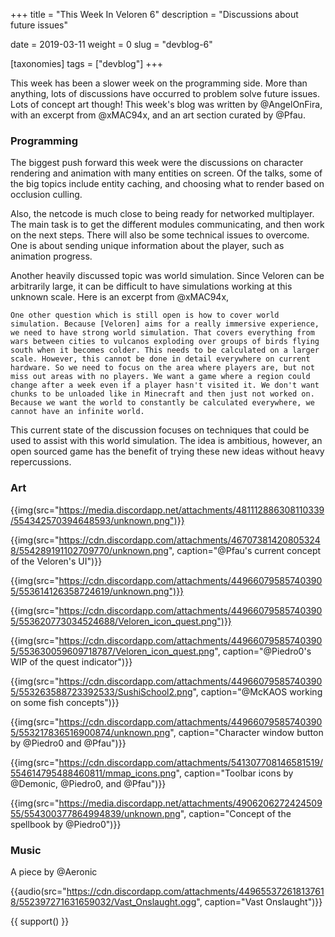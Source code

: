 +++
title = "This Week In Veloren 6"
description = "Discussions about future issues"

date = 2019-03-11
weight = 0
slug = "devblog-6"

[taxonomies]
tags = ["devblog"]
+++

This week has been a slower week on the programming side. More than anything, lots of discussions have occurred to problem solve future issues. Lots of concept art though! This week's blog was written by @AngelOnFira, with an excerpt from @xMAC94x, and an art section curated by @Pfau.

### Programming

The biggest push forward this week were the discussions on character rendering and animation with many entities on screen. Of the talks, some of the big topics include entity caching, and choosing what to render based on occlusion culling.

Also, the netcode is much close to being ready for networked multiplayer. The main task is to get the different modules communicating, and then work on the next steps. There will also be some technical issues to overcome. One is about sending unique information about the player, such as animation progress.

Another heavily discussed topic was world simulation. Since Veloren can be arbitrarily large, it can be difficult to have simulations working at this unknown scale. Here is an excerpt from @xMAC94x,

`One other question which is still open is how to cover world simulation. Because [Veloren] aims for a really immersive experience, we need to have strong world simulation. That covers everything from wars between cities to vulcanos exploding over groups of birds flying south when it becomes colder. This needs to be calculated on a larger scale. However, this cannot be done in detail everywhere on current hardware. So we need to focus on the area where players are, but not miss out areas with no players. We want a game where a region could change after a week even if a player hasn't visited it. We don't want chunks to be unloaded like in Minecraft and then just not worked on. Because we want the world to constantly be calculated everywhere, we cannot have an infinite world.`

This current state of the discussion focuses on techniques that could be used to assist with this world simulation. The idea is ambitious, however, an open sourced game has the benefit of trying these new ideas without heavy repercussions.

### Art

{{img(src="https://media.discordapp.net/attachments/481112886308110339/554342570394648593/unknown.png")}}

{{img(src="https://cdn.discordapp.com/attachments/467073814208053248/554289191102709770/unknown.png", caption="@Pfau's current concept of the Veloren's UI")}}

{{img(src="https://cdn.discordapp.com/attachments/449660795857403905/553614126358724619/unknown.png")}}

{{img(src="https://cdn.discordapp.com/attachments/449660795857403905/553620773034524688/Veloren_icon_quest.png")}}

{{img(src="https://cdn.discordapp.com/attachments/449660795857403905/553630059609718787/Veloren_icon_quest.png", caption="@Piedro0's WIP of the quest indicator")}}

{{img(src="https://cdn.discordapp.com/attachments/449660795857403905/553263588723392533/SushiSchool2.png", caption="@McKAOS working on some fish concepts")}}

{{img(src="https://cdn.discordapp.com/attachments/449660795857403905/553217836516900874/unknown.png", caption="Character window button by @Piedro0 and @Pfau")}}

{{img(src="https://cdn.discordapp.com/attachments/541307708146581519/554614795488460811/mmap_icons.png", caption="Toolbar icons by @Demonic, @Piedro0, and @Pfau")}}

{{img(src="https://media.discordapp.net/attachments/490620627242450955/554300377864994839/unknown.png", caption="Concept of the spellbook by @Piedro0")}}

### Music

A piece by @Aeronic

{{audio(src="https://cdn.discordapp.com/attachments/449655372618137618/552397271631659032/Vast_Onslaught.ogg", caption="Vast Onslaught")}}

{{ support() }}
